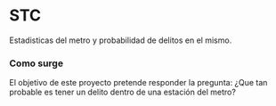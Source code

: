 # STC
Estadisticas del metro y probabilidad de delitos en el mismo.

<h3>Como surge</h3>

El objetivo de este proyecto pretende responder la pregunta: ¿Que tan probable es tener un delito dentro de una estación del metro?

